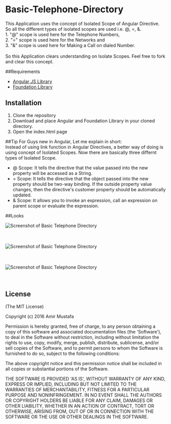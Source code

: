 # Basic-Telephone-Directory

This Application uses the concept of Isolated Scope of Angular Directive. So all the different types of isolated scopes are used  i.e. @, =, &.
<br/>1. "@" scope is used here for the Telephone Numbers,
<br/>2. "=" scope is used here for the Networks and 
<br/>3. "&" scope is used here for Making a Call on dialed Number.
<br/><br/>So this Application clears understanding on Isolate Scopes. Feel free to fork and clear this concept.

##Requirements
- [Angular JS Library](https://angularjs.org/)
- [Foundation Library](http://foundation.zurb.com/sites/download.html/)

## Installation

1. Clone the repository
2. Download and place Angular and Foundation Library in your cloned directory.
3. Open the index.html page

##Tip
For Guys new in Angular, Let me explain in short:<br/>
Instead of using link function in Angular Directives, a better way of doing is using concept of Isolated Scopes. Now there are basically three differnt types of Isolated Scope.<br/>
- @ Scope: It tells the directive that the value passed into the new property will be accessed as a String.<br/>
- = Scope: It tells the directive that the object passed into the new property should be two-way binding. If the outside property value changes, then the directive's customer property should be automatically updated.<br/>
- & Scope: It allows you to invoke an expression, call an expression on parent scope or evaluate the expression.<br/>

##Looks

![Screenshot of Basic Telephone Directory](https://cloud.githubusercontent.com/assets/15896579/20466147/73131700-af93-11e6-9a30-4f8ccb7b699c.PNG?raw=true "Screenshot of Tredfashion Websites")
<br/><br/><br/>

![Screenshot of Basic Telephone Directory](https://cloud.githubusercontent.com/assets/15896579/20466148/7316d2a0-af93-11e6-88ad-bd9dcd48346f.PNG?raw=true "Screenshot of Tredfashion Websites")
<br/><br/><br/>

![Screenshot of Basic Telephone Directory](https://cloud.githubusercontent.com/assets/15896579/20466149/731a93a4-af93-11e6-8ee8-55d8111233e3.PNG?raw=true "Screenshot of Tredfashion Websites")
<br/><br/><br/>

## License

(The MIT License)

Copyright (c) 2016 Amir Mustafa

Permission is hereby granted, free of charge, to any person obtaining
a copy of this software and associated documentation files (the
'Software'), to deal in the Software without restriction, including
without limitation the rights to use, copy, modify, merge, publish,
distribute, sublicense, and/or sell copies of the Software, and to
permit persons to whom the Software is furnished to do so, subject to
the following conditions:

The above copyright notice and this permission notice shall be
included in all copies or substantial portions of the Software.

THE SOFTWARE IS PROVIDED 'AS IS', WITHOUT WARRANTY OF ANY KIND,
EXPRESS OR IMPLIED, INCLUDING BUT NOT LIMITED TO THE WARRANTIES OF
MERCHANTABILITY, FITNESS FOR A PARTICULAR PURPOSE AND NONINFRINGEMENT.
IN NO EVENT SHALL THE AUTHORS OR COPYRIGHT HOLDERS BE LIABLE FOR ANY
CLAIM, DAMAGES OR OTHER LIABILITY, WHETHER IN AN ACTION OF CONTRACT,
TORT OR OTHERWISE, ARISING FROM, OUT OF OR IN CONNECTION WITH THE
SOFTWARE OR THE USE OR OTHER DEALINGS IN THE SOFTWARE.
